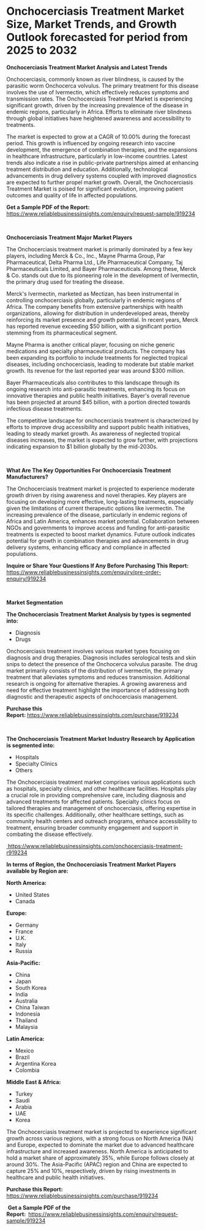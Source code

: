 <p><h1>Onchocerciasis Treatment Market Size, Market Trends, and Growth Outlook forecasted for period from 2025 to 2032</h1></p><p><strong>Onchocerciasis Treatment Market Analysis and Latest Trends</strong></p>
<p><p>Onchocerciasis, commonly known as river blindness, is caused by the parasitic worm Onchocerca volvulus. The primary treatment for this disease involves the use of Ivermectin, which effectively reduces symptoms and transmission rates. The Onchocerciasis Treatment Market is experiencing significant growth, driven by the increasing prevalence of the disease in endemic regions, particularly in Africa. Efforts to eliminate river blindness through global initiatives have heightened awareness and accessibility to treatments.</p><p>The market is expected to grow at a CAGR of 10.00% during the forecast period. This growth is influenced by ongoing research into vaccine development, the emergence of combination therapies, and the expansions in healthcare infrastructure, particularly in low-income countries. Latest trends also indicate a rise in public-private partnerships aimed at enhancing treatment distribution and education. Additionally, technological advancements in drug delivery systems coupled with improved diagnostics are expected to further propel market growth. Overall, the Onchocerciasis Treatment Market is poised for significant evolution, improving patient outcomes and quality of life in affected populations.</p></p>
<p><strong>Get a Sample PDF of the Report:&nbsp;</strong> <a href="https://www.reliablebusinessinsights.com/enquiry/request-sample/919234?utm_campaign=3344&utm_medium=2&utm_source=Github&utm_content=ia&utm_term=16042025&utm_id=onchocerciasis-treatment">https://www.reliablebusinessinsights.com/enquiry/request-sample/919234</a></p>
<p>&nbsp;</p>
<p><strong>Onchocerciasis Treatment Major Market Players</strong></p>
<p><p>The Onchocerciasis treatment market is primarily dominated by a few key players, including Merck & Co., Inc., Mayne Pharma Group, Par Pharmaceutical, Delta Pharma Ltd., Life Pharmaceutical Company, Taj Pharmaceuticals Limited, and Bayer Pharmaceuticals. Among these, Merck & Co. stands out due to its pioneering role in the development of Ivermectin, the primary drug used for treating the disease.</p><p>Merck's Ivermectin, marketed as Mectizan, has been instrumental in controlling onchocerciasis globally, particularly in endemic regions of Africa. The company benefits from extensive partnerships with health organizations, allowing for distribution in underdeveloped areas, thereby reinforcing its market presence and growth potential. In recent years, Merck has reported revenue exceeding $50 billion, with a significant portion stemming from its pharmaceutical segment.</p><p>Mayne Pharma is another critical player, focusing on niche generic medications and specialty pharmaceutical products. The company has been expanding its portfolio to include treatments for neglected tropical diseases, including onchocerciasis, leading to moderate but stable market growth. Its revenue for the last reported year was around $300 million.</p><p>Bayer Pharmaceuticals also contributes to this landscape through its ongoing research into anti-parasitic treatments, enhancing its focus on innovative therapies and public health initiatives. Bayer's overall revenue has been projected at around $45 billion, with a portion directed towards infectious disease treatments.</p><p>The competitive landscape for onchocerciasis treatment is characterized by efforts to improve drug accessibility and support public health initiatives, leading to steady market growth. As awareness of neglected tropical diseases increases, the market is expected to grow further, with projections indicating expansion to $1 billion globally by the mid-2030s.</p></p>
<p>&nbsp;</p>
<p><strong>What Are The Key Opportunities For Onchocerciasis Treatment Manufacturers?</strong></p>
<p><p>The Onchocerciasis treatment market is projected to experience moderate growth driven by rising awareness and novel therapies. Key players are focusing on developing more effective, long-lasting treatments, especially given the limitations of current therapeutic options like ivermectin. The increasing prevalence of the disease, particularly in endemic regions of Africa and Latin America, enhances market potential. Collaboration between NGOs and governments to improve access and funding for anti-parasitic treatments is expected to boost market dynamics. Future outlook indicates potential for growth in combination therapies and advancements in drug delivery systems, enhancing efficacy and compliance in affected populations.</p></p>
<p><strong>Inquire or Share Your Questions If Any Before Purchasing This Report:</strong> <a href="https://www.reliablebusinessinsights.com/enquiry/pre-order-enquiry/919234?utm_campaign=3344&utm_medium=2&utm_source=Github&utm_content=ia&utm_term=16042025&utm_id=onchocerciasis-treatment">https://www.reliablebusinessinsights.com/enquiry/pre-order-enquiry/919234</a></p>
<p>&nbsp;</p>
<p><strong>Market Segmentation</strong></p>
<p><strong>The Onchocerciasis Treatment Market Analysis by types is segmented into:</strong></p>
<p><ul><li>Diagnosis</li><li>Drugs</li></ul></p>
<p><p>Onchocerciasis treatment involves various market types focusing on diagnosis and drug therapies. Diagnosis includes serological tests and skin snips to detect the presence of the Onchocerca volvulus parasite. The drug market primarily consists of the distribution of ivermectin, the primary treatment that alleviates symptoms and reduces transmission. Additional research is ongoing for alternative therapies. A growing awareness and need for effective treatment highlight the importance of addressing both diagnostic and therapeutic aspects of onchocerciasis management.</p></p>
<p><strong>Purchase this Report:&nbsp;</strong><a href="https://www.reliablebusinessinsights.com/purchase/919234?utm_campaign=3344&utm_medium=2&utm_source=Github&utm_content=ia&utm_term=16042025&utm_id=onchocerciasis-treatment">https://www.reliablebusinessinsights.com/purchase/919234</a></p>
<p>&nbsp;</p>
<p><strong>The Onchocerciasis Treatment Market Industry Research by Application is segmented into:</strong></p>
<p><ul><li>Hospitals</li><li>Specialty Clinics</li><li>Others</li></ul></p>
<p><p>The Onchocerciasis treatment market comprises various applications such as hospitals, specialty clinics, and other healthcare facilities. Hospitals play a crucial role in providing comprehensive care, including diagnosis and advanced treatments for affected patients. Specialty clinics focus on tailored therapies and management of onchocerciasis, offering expertise in its specific challenges. Additionally, other healthcare settings, such as community health centers and outreach programs, enhance accessibility to treatment, ensuring broader community engagement and support in combating the disease effectively.</p></p>
<p><a href="https://www.reliablebusinessinsights.com/onchocerciasis-treatment-r919234?utm_campaign=3344&utm_medium=2&utm_source=Github&utm_content=ia&utm_term=16042025&utm_id=onchocerciasis-treatment">&nbsp;https://www.reliablebusinessinsights.com/onchocerciasis-treatment-r919234</a></p>
<p><strong>In terms of Region, the Onchocerciasis Treatment Market Players available by Region are:</strong></p>
<p>
    <p> <strong> North America: </strong>
        <ul>
            <li>United States</li>
            <li>Canada</li>
        </ul>
        </p> 
    <p> <strong> Europe: </strong>
        <ul>
            <li>Germany</li>
            <li>France</li>
            <li>U.K.</li>
            <li>Italy</li>
            <li>Russia</li>
        </ul>
        </p> 
    <p> <strong> Asia-Pacific: </strong>
        <ul>
            <li>China</li>
            <li>Japan</li>
            <li>South Korea</li>
            <li>India</li>
            <li>Australia</li>
            <li>China Taiwan</li>
            <li>Indonesia</li>
            <li>Thailand</li>
            <li>Malaysia</li>
        </ul>
        </p> 
    <p> <strong> Latin America: </strong>
        <ul>
            <li>Mexico</li>
            <li>Brazil</li>
            <li>Argentina Korea</li>
            <li>Colombia</li>
        </ul>
        </p> 
    <p> <strong> Middle East & Africa: </strong>
        <ul>
            <li>Turkey</li>
            <li>Saudi</li>
            <li>Arabia</li>
            <li>UAE</li>
            <li>Korea</li>
        </ul>
    </p>
    </p>
<p><p>The Onchocerciasis treatment market is projected to experience significant growth across various regions, with a strong focus on North America (NA) and Europe, expected to dominate the market due to advanced healthcare infrastructure and increased awareness. North America is anticipated to hold a market share of approximately 35%, while Europe follows closely at around 30%. The Asia-Pacific (APAC) region and China are expected to capture 25% and 10%, respectively, driven by rising investments in healthcare and public health initiatives.</p></p>
<p><strong>Purchase this Report: </strong><a href="https://www.reliablebusinessinsights.com/purchase/919234?utm_campaign=3344&utm_medium=2&utm_source=Github&utm_content=ia&utm_term=16042025&utm_id=onchocerciasis-treatment">https://www.reliablebusinessinsights.com/purchase/919234</a></p>
<p>&nbsp;<strong>Get a Sample PDF of the Report:&nbsp;&nbsp;</strong><a href="https://www.reliablebusinessinsights.com/enquiry/request-sample/919234?utm_campaign=3344&utm_medium=2&utm_source=Github&utm_content=ia&utm_term=16042025&utm_id=onchocerciasis-treatment">https://www.reliablebusinessinsights.com/enquiry/request-sample/919234</a></p>
<p><strong></strong></p>
<p><p></p><p></p><p></p></p>